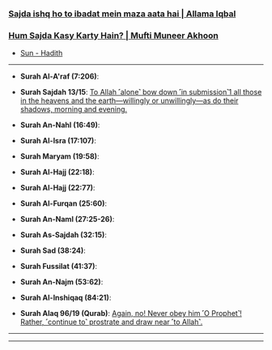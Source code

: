 
### [Sajda ishq ho to ibadat mein maza aata hai | Allama Iqbal](https://www.youtube.com/watch?v=IKXsYDZhJo4)
### [Hum Sajda Kasy Karty Hain? | Mufti Muneer Akhoon](https://www.youtube.com/watch?v=RuNJxmBZhac)
* [Sun - Hadith](https://www.youtube.com/shorts/Bb85uU8zIuc)

***

* __Surah Al-A'raf (7:206)__: [](https://quranwbw.com/7/206)

* __Surah Sajdah 13/15__: [To Allah ˹alone˺ bow down ˹in submission˺1 all those in the heavens and the earth—willingly or unwillingly—as do their shadows, morning and evening.](https://quran.com/13/15)

* __Surah An-Nahl (16:49)__: [](https://quranwbw.com/16/49)

* __Surah Al-Isra (17:107)__: [](https://quranwbw.com/17/107)

* __Surah Maryam (19:58)__: [](https://quranwbw.com/19/58)

* __Surah Al-Hajj (22:18)__: [](https://quranwbw.com/22/18)

* __Surah Al-Hajj (22:77)__: [](https://quranwbw.com/22/77)

* __Surah Al-Furqan (25:60)__: [](https://quranwbw.com/25/60)

* __Surah An-Naml (27:25-26)__: [](https://quranwbw.com/27/25-26)

* __Surah As-Sajdah (32:15)__: [](https://quranwbw.com/32/15)

* __Surah Sad (38:24)__: [](https://quranwbw.com/38/24)

* __Surah Fussilat (41:37)__: [](https://quranwbw.com/41/37)

* __Surah An-Najm (53:62)__: [](https://quranwbw.com/53/62)

* __Surah Al-Inshiqaq (84:21)__: [](https://quranwbw.com/84/21)

* __Surah Alaq 96/19 (Qurab)__: [Again, no! Never obey him ˹O Prophet˺! Rather, ˹continue to˺ prostrate and draw near ˹to Allah˺.](https://quran.com/96/19)

*** 

*** 
